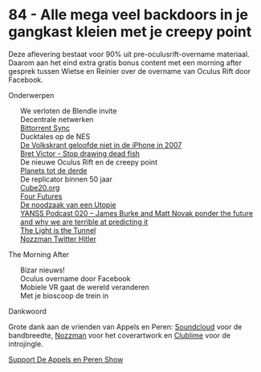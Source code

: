 # 84 - Alle mega veel backdoors in je gangkast kleien met je creepy point

<p>Deze aflevering bestaat voor 90% uit pre-oculusrift-overname materiaal. Daarom aan het eind extra gratis bonus content met een morning after gesprek tussen Wietse en Reinier over de overname van Oculus Rift door Facebook.</p>

<p>Onderwerpen</p>

<p><ul>We verloten de Blendle invite<br />
Decentrale netwerken<br />
<a href="http://www.bittorrent.com/sync">Bittorrent Sync</a><br />
Ducktales op de NES<br />
<a href="http://www.volkskrant.nl/vk/nl/2694/Tech-Media/article/detail/833328/2007/01/11/Perfecte-marketing-van-iPhone.dhtml">De Volkskrant geloofde niet in de iPhone in 2007</a><br />
<a href="https://vimeo.com/64895205">Bret Victor - Stop drawing dead fish</a><br />
De nieuwe Oculus Rift en de creepy point<br />
<a href="https://www.kickstarter.com/projects/1247991467/planets3">Planets tot de derde</a><br />
De replicator binnen 50 jaar<br />
<a href="http://cube20.org/">Cube20.org</a><br />
<a href="https://www.jacobinmag.com/2011/12/four-futures/">Four Futures</a><br />
<a href="http://tegenlicht.vpro.nl/afleveringen/2013-2014/de-noodzaak-van-een-utopie.html">De noodzaak van een Utopie</a><br />
<a href="http://youarenotsosmart.com/2014/03/18/yanss-podcast-020-james-burke-and-matt-novak-ponder-the-future-and-why-we-are-terrible-at-predicting-it/">YANSS Podcast 020 – James Burke and Matt Novak ponder the future and why we are terrible at predicting it</a><br />
<a href="http://www.thelightsinthetunnel.com/">The Light is the Tunnel</a><br />
<a href="http://www.engadget.com/2014/03/22/turkish-twitter-block-continues/">Nozzman Twitter Hitler</a><br />
</ul>The Morning After</p>

<p><ul>Bizar nieuws!<br />
Oculus overname door Facebook<br />
Mobiele VR gaat de wereld veranderen<br />
Met je bioscoop de trein in<br />
</ul>Dankwoord</p>

<p>Grote dank aan de vrienden van Appels en Peren: <a href="http://soundcloud.com/">Soundcloud</a> voor de bandbreedte, <a href="http://www.nozzman.com/">Nozzman</a> voor het coverartwork en <a href="http://twitter.com/#!/clublime">Clublime</a> voor de introjingle. </p><p><a href="https://www.patreon.com/appelsenperenshow" rel="payment">Support De Appels en Peren Show</a></p>